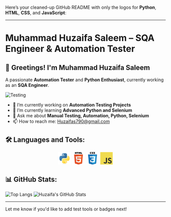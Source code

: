 Here’s your cleaned-up GitHub README with only the logos for **Python**, **HTML**, **CSS**, and **JavaScript**:

---

# Muhammad Huzaifa Saleem – SQA Engineer & Automation Tester

## 👋 Greetings! I'm Muhammad Huzaifa Saleem

A passionate **Automation Tester** and **Python Enthusiast**, currently working as an **SQA Engineer**.

![Testing](https://gifdb.com/images/high/coding-animated-laptop-flow-stream-ja04010rm5o68zfk.gif)

* 🔭 I’m currently working on **Automation Testing Projects**
* 🌱 I’m currently learning **Advanced Python and Selenium**
* 💬 Ask me about **Manual Testing, Automation, Python, Selenium**
* 📫 How to reach me: [Huzaifas790@gmail.com](mailto:Huzaifas790@gmail.com)

## 🛠️ Languages and Tools:

<p align="center">
    <img src="https://raw.githubusercontent.com/devicons/devicon/master/icons/python/python-original.svg" alt="Python" width="40" height="40">
    <img src="https://raw.githubusercontent.com/devicons/devicon/master/icons/html5/html5-original-wordmark.svg" alt="HTML5" width="40" height="40">
    <img src="https://raw.githubusercontent.com/devicons/devicon/master/icons/css3/css3-original-wordmark.svg" alt="CSS3" width="40" height="40">
    <img src="https://raw.githubusercontent.com/devicons/devicon/master/icons/javascript/javascript-original.svg" alt="JavaScript" width="40" height="40">
</p>

## 📊 GitHub Stats:

![Top Langs](https://github-readme-stats.vercel.app/api/top-langs/?username=huzaifa031\&layout=compact)
![Huzaifa's GitHub Stats](https://github-readme-stats.vercel.app/api?username=huzaifa031\&show_icons=true\&theme=radical)

---

Let me know if you'd like to add test tools or badges next!
